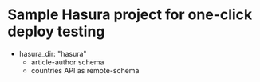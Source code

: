 # Sample Hasura project for one-click deploy testing


- hasura_dir: "hasura"
  - article-author schema
  - countries API as remote-schema
